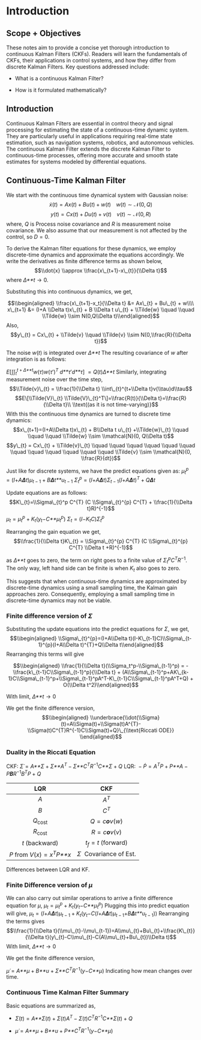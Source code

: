 # Introduction

## Scope + Objectives

These notes aim to provide a concise yet thorough introduction to
continuous Kalman Filters (CKFs). Readers will learn the fundamentals of
CKFs, their applications in control systems, and how they differ from
discrete Kalman Filters. Key questions addressed include:

-   What is a continuous Kalman Filter?

-   How is it formulated mathematically?


## Introduction

Continuous Kalman Filters are essential in control theory and signal
processing for estimating the state of a continuous-time dynamic system.
They are particularly useful in applications requiring real-time state
estimation, such as navigation systems, robotics, and autonomous
vehicles. The continuous Kalman Filter extends the discrete Kalman
Filter to continuous-time processes, offering more accurate and smooth
state estimates for systems modeled by differential equations.

## Continuous-Time Kalman Filter

We start with the continuous time dynamical system with Gaussian noise:
$$\dot{x}(t) = Ax(t) + Bu(t) + w(t)  \;\;\;\; w(t) \sim \mathcal{N}(0,Q)$$ 
$$y(t) = Cx(t) + Du(t) + v(t) \;\;\;\; v(t) \sim \mathcal{N}(0,R)$$
where, *Q* is Process noise covariance and *R* is measurement noise
covariance. We also assume that our measurement is not affected by the
control, so *D* = 0.

To derive the Kalman filter equations for these dynamics, we employ
discrete-time dynamics and approximate the equations accordingly. We
write the derivatives as finite difference terms as shown below,
$$\\dot{x} \\approx \\frac{x\_{t+1}-x\_{t}}{\\Delta t}$$
where *Δ**t* → 0.

Substituting this into continuous dynamics, we get,

$$\\begin{aligned}
    \\frac{x\_{t+1}-x_t}{\\Delta t} &= Ax\_{t} + Bu\_{t} + w\\\\
    x\_{t+1} &= (I+A \\Delta t)x\_{t} + B \\Delta t u\_{t} + \\Tilde{w} \\quad \\quad \\Tilde{w} \\sim N(0,Q\\Delta t)\\end{aligned}$$
Also,
$$y\_{t} = Cx\_{t} + \\Tilde{v} \\quad \\Tilde{v} \\sim N(0,\\frac{R}{\\Delta t})$$

The noise *w*(*t*) is integrated over *Δ**t* The resulting covariance of
*w* after integration is as follows:

*E*\[∫∫<sub>*t*</sub><sup>*t* + *Δ**t*</sup>*w*(*τ*)*w*(*τ*′)<sup>*T*</sup> *d**τ*′*d**τ*\]
 = *Q*(*t*)*Δ**t*
Similarly, integrating measurement noise over the time step,
$$\\Tilde{v}\_{t} = \\frac{1}{\\Delta t} \\int\_{t}^{t+\\Delta t}v(\\tau)d\\tau$$
$$E\[\\Tilde{V}\_{t} \\Tilde{V}\_{t}^T\]=\\frac{R(t)}{\\Delta t}=\\frac{R}{\\Delta t}\\ \\text{(as it is not time-varying)}$$
With this the continuous time dynamics are turned to discrete time
dynamics:
$$x\_{t+1}=(I+A\\Delta t)x\_{t} + B\\Delta t u\_{t} +\\Tilde{w}\_{t} \\quad \\quad \\quad \\Tilde{w} \\sim \\mathcal{N}(0, Q\\Delta t)$$
$$y\_{t} = Cx\_{t} + \\Tilde{v}\_{t} \\quad \\quad \\quad \\quad \\quad \\quad \\quad \\quad \\quad \\quad \\quad \\quad \\Tilde{v} \\sim \\mathcal{N}(0, \\frac{R}{dt})$$

Just like for discrete systems, we have the predict equations given as:
*μ*<sub>*t*</sub><sup>*p*</sup> = (*I*+*A**Δ**t*)*μ*<sub>*t* − 1</sub> + *B**Δ**t**u*<sub>*t* − 1</sub>
*Σ*<sub>*t*</sub><sup>*p*</sup> = (*I*+*A**Δ**t*)*Σ*<sub>*t* − 1</sub>(*I*+*A**Δ**t*)<sup>*T*</sup> + *Q**Δ**t*

Update equations are as follows:
$$K\_{t}=\\Sigma\_{t}^p C^{T} (C \\Sigma\_{t}^{p} C^{T} + \\frac{1}{\\Delta t}R)^{-1}$$
*μ*<sub>*t*</sub> = *μ*<sub>*t*</sub><sup>*p*</sup> + *K*<sub>*t*</sub>(*y*<sub>*t*</sub>−*C**μ*<sub>*t*</sub><sup>*p*</sup>)
*Σ*<sub>*t*</sub> = (*I*−*K*<sub>*t*</sub>*C*)*Σ*<sub>*t*</sub><sup>*p*</sup>

Rearranging the gain equation we get,
$$\\frac{1}{\\Delta t}K\_{t} = \\Sigma\_{t}^{p} C^{T} (C \\Sigma\_{t}^{p} C^{T} \\Delta t +R)^{-1}$$

as *Δ**t* goes to zero, the term on right goes to a finite value of
*Σ*<sub>*t*</sub><sup>*p*</sup>*C*<sup>*T*</sup>*R*<sup>−1</sup>. The
only way, left hand side can be finite is when *K*<sub>*t*</sub> also
goes to zero.

This suggests that when continuous-time dynamics are approximated by
discrete-time dynamics using a small sampling time, the Kalman gain
approaches zero. Consequently, employing a small sampling time in
discrete-time dynamics may not be viable.

### Finite difference version of *Σ*

Substituting the update equations into the predict equations for *Σ*, we
get,
$$\\begin{aligned}
    \\Sigma\_{t}^{p}=(I+A\\Delta t)(I-K\_{t-1}C)\\Sigma\_{t-1}^{p}(I+A\\Delta t)^{T}+Q\\Delta t\\end{aligned}$$
Rearranging this terms will give

$$\\begin{aligned}
    \\frac{1}{\\Delta t}(\\Sigma_t^p-\\Sigma\_{t-1}^p) = -\\frac{k\_{t-1}C\\Sigma\_{t-1}^p}{\\Delta t} + (A\\Sigma\_{t-1}^p+AK\_{k-1}C\\Sigma\_{t-1}^p+\\Sigma\_{t-1}^pA^T-K\_{t-1}C\\Sigma\_{t-1}^pA^T+Q) + O(\\Delta t^2)\\end{aligned}$$

With limit, *Δ**t* → 0

We get the finite difference version,
$$\\begin{aligned}
     \\underbrace{\\dot{\\Sigma}(t)=A\\Sigma(t)+\\Sigma(t)A^{T}-\\Sigma(t)C^{T}R^{-1}C\\Sigma(t)+Q}\_{\\text{Riccati ODE}}
 \\end{aligned}$$

### Duality in the Riccati Equation

CKF: *Σ̇* = *A**Σ* + *Σ**A*<sup>*T*</sup> − *Σ**C*<sup>*T*</sup>*R*<sup>−1</sup>*C**Σ* + *Q*
LQR:  − *Ṗ* = *A*<sup>*T*</sup>*P* + *P**A* − *P**B**R*<sup>−1</sup>*B*<sup>*T*</sup>*P* + *Q*

|                   **LQR**                   |              **CKF**              |
|:-------------------------------------------:|:---------------------------------:|
|                     *A*                     |         *A*<sup>*T*</sup>         |
|                     *B*                     |         *C*<sup>*T*</sup>         |
|             *Q*<sub>cost</sub>              |       *Q* = *c**o**v*(*w*)        |
|             *R*<sub>cost</sub>              |       *R* = *c**o**v*(*v*)        |
|               *t* (backward)                | *t*<sub>*f*</sub> = *t* (forward) |
| *P* from *V*(*x*) = *x*<sup>*T*</sup>*P**x* |      *Σ*  Covariance of Est.      |

Differences between LQR and KF.

### Finite Difference version of *μ*

We can also carry out similar operations to arrive a finite difference
equation for *μ*,
*μ*<sub>*t*</sub> = *μ*<sub>*t*</sub><sup>*p*</sup> + *K*<sub>*t*</sub>(*y*<sub>*t*</sub>−*C**μ*<sub>*t*</sub><sup>*p*</sup>)
Plugging this into predict equation will give,
*μ*<sub>*t*</sub> = (*I*+*A**Δ**t*)*μ*<sub>*t* − 1</sub> + *K*<sub>*t*</sub>(*y*<sub>*t*</sub>−*C*(*I*+*A**Δ**t*)*μ*<sub>*t* − 1</sub>+*B**Δ**t**u*<sub>*t* − 1</sub>))
Rearranging the terms gives
$$\\frac{1}{\\Delta t}(\\mu\_{t}-\\mu\_{t-1})=A\\mu\_{t}+Bu\_{t}+\\frac{K\_{t}}{\\Delta t}(y\_{t}-C\\mu\_{t}-C(A\\mu\_{t}+Bu\_{t})\\Delta t)$$
With limit, *Δ**t* → 0

We get the finite difference version,

*μ̇* = *A**μ* + *B**u* + *Σ**C*<sup>*T*</sup>*R*<sup>−1</sup>(*y*−*C**μ*)
Indicating how mean changes over time.

### Continuous Time Kalman Filter Summary

Basic equations are summarized as,

-   *Σ̇*(*t*) = *A**Σ*(*t*) + *Σ*(*t*)*A*<sup>*T*</sup> − *Σ*(*t*)*C*<sup>*T*</sup>*R*<sup>−1</sup>*C**Σ*(*t*) + *Q*

-   *μ̇* = *A**μ* + *B**u* + *P**C*<sup>*T*</sup>*R*<sup>−1</sup>(*y*−*C**μ*)

